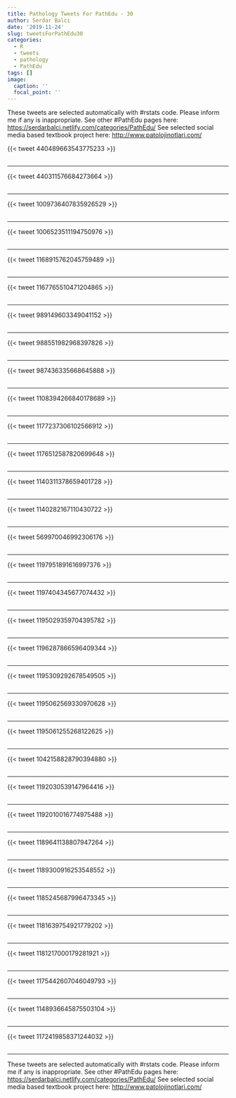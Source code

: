 ```yaml
---
title: Pathology Tweets For PathEdu - 30
author: Serdar Balci
date: '2019-11-24'
slug: tweetsForPathEdu30
categories:
  - R
  - tweets
  - pathology
  - PathEdu
tags: []
image:
  caption: ''
  focal_point: ''
---
```



These tweets are selected automatically with #rstats code. Please inform me if any is inappropriate.
See other #PathEdu pages here: https://serdarbalci.netlify.com/categories/PathEdu/ 
See selected social media based textbook project here: http://www.patolojinotlari.com/

{{< tweet 440489663543775233 >}}
<br>
<br>
<hr>
{{< tweet 440311576684273664 >}}
<br>
<br>
<hr>
{{< tweet 1009736407835926529 >}}
<br>
<br>
<hr>
{{< tweet 1006523511194750976 >}}
<br>
<br>
<hr>
{{< tweet 1168915762045759489 >}}
<br>
<br>
<hr>
{{< tweet 1167765510471204865 >}}
<br>
<br>
<hr>
{{< tweet 989149603349041152 >}}
<br>
<br>
<hr>
{{< tweet 988551982968397826 >}}
<br>
<br>
<hr>
{{< tweet 987436335668645888 >}}
<br>
<br>
<hr>
{{< tweet 1108394266840178689 >}}
<br>
<br>
<hr>
{{< tweet 1177237306102566912 >}}
<br>
<br>
<hr>
{{< tweet 1176512587820699648 >}}
<br>
<br>
<hr>
{{< tweet 1140311378659401728 >}}
<br>
<br>
<hr>
{{< tweet 1140282167110430722 >}}
<br>
<br>
<hr>
{{< tweet 569970046992306176 >}}
<br>
<br>
<hr>
{{< tweet 1197951891616997376 >}}
<br>
<br>
<hr>
{{< tweet 1197404345677074432 >}}
<br>
<br>
<hr>
{{< tweet 1195029359704395782 >}}
<br>
<br>
<hr>
{{< tweet 1196287866596409344 >}}
<br>
<br>
<hr>
{{< tweet 1195309292678549505 >}}
<br>
<br>
<hr>
{{< tweet 1195062569330970628 >}}
<br>
<br>
<hr>
{{< tweet 1195061255268122625 >}}
<br>
<br>
<hr>
{{< tweet 1042158828790394880 >}}
<br>
<br>
<hr>
{{< tweet 1192030539147964416 >}}
<br>
<br>
<hr>
{{< tweet 1192010016774975488 >}}
<br>
<br>
<hr>
{{< tweet 1189641138807947264 >}}
<br>
<br>
<hr>
{{< tweet 1189300916253548552 >}}
<br>
<br>
<hr>
{{< tweet 1185245687996473345 >}}
<br>
<br>
<hr>
{{< tweet 1181639754921779202 >}}
<br>
<br>
<hr>
{{< tweet 1181217000179281921 >}}
<br>
<br>
<hr>
{{< tweet 1175442607046049793 >}}
<br>
<br>
<hr>
{{< tweet 1148936645875503104 >}}
<br>
<br>
<hr>
{{< tweet 1172419858371244032 >}}
<br>
<br>
<hr>


These tweets are selected automatically with #rstats code. Please inform me if any is inappropriate.
See other #PathEdu pages here: https://serdarbalci.netlify.com/categories/PathEdu/ 
See selected social media based textbook project here: http://www.patolojinotlari.com/
